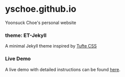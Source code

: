 # yschoe.github.io
Yoonsuck Choe's personal website


### theme: ET-Jekyll
A minimal Jekyll theme inspired by <a href="https://github.com/edwardtufte/tufte-css">Tufte CSS</a>

### Live Demo
A live demo with detailed instructions can be found <a href="https://et-jekyll.netlify.com/et-jekyll-theme/">here</a>.

